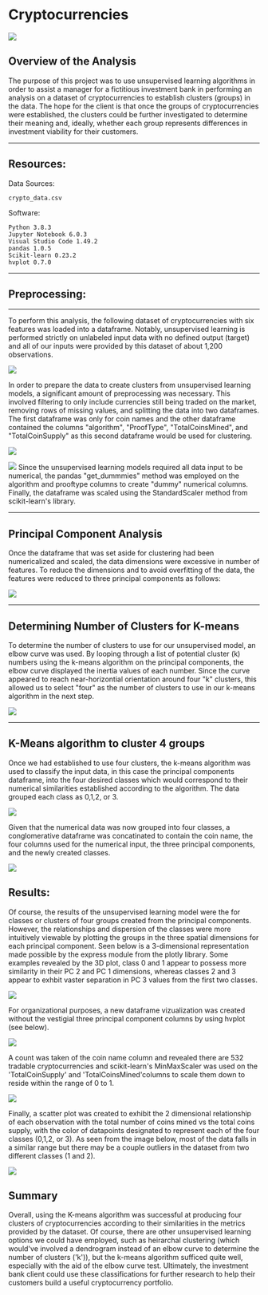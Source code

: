 # Cryptocurrencies

![](images_for_readme/crypto_pub_domain.png)

## Overview of the Analysis

The purpose of this project was to use unsupervised learning algorithms in order to assist a manager for a fictitious investment bank in performing an analysis on a dataset of cryptocurrencies to establish clusters (groups) in the data.  The hope for the client is that once the groups of cryptocurrencies were established, the clusters could be further investigated to determine their meaning and, ideally, whether each group represents differences in investment viability for their customers.

---------------------------------------------
## Resources:

Data Sources: 
    
    crypto_data.csv

    

Software: 

    Python 3.8.3
    Jupyter Notebook 6.0.3
    Visual Studio Code 1.49.2 
    pandas 1.0.5
    Scikit-learn 0.23.2
    hvplot 0.7.0

-------------
## Preprocessing:
-------------

To perform this analysis, the following dataset of cryptocurrencies with six features was loaded into a dataframe.  Notably, unsupervised learning is performed strictly on unlabeled input data with no defined output (target) and all of our inputs were provided by this dataset of about 1,200 observations.

![](images_for_readme/starting_dataframe_image.png)

In order to prepare the data to create clusters from unsupervised learning models, a significant amount of preprocessing was necessary.  This involved filtering to only include currencies still being traded on the market, removing rows of missing values, and splitting the data into two dataframes.  The first dataframe was only for coin names and the other dataframe contained the columns "algorithm", "ProofType", "TotalCoinsMined", and "TotalCoinSupply" as this second dataframe would be used for clustering.  

![](images_for_readme/split_df1.png)

![](images_for_readme/split_df2.png)
Since the unsupervised learning models required all data input to be numerical, the pandas "get_dummmies" method was employed on the algorithm and prooftype columns to create "dummy" numerical columns.  Finally, the dataframe was scaled using the StandardScaler method from scikit-learn's library.

---------
## Principal Component Analysis

Once the dataframe that was set aside for clustering had been numericalized and scaled, the data dimensions were excessive in number of features.  To reduce the dimensions and to avoid overfitting of the data, the features were reduced to three principal components as follows:

![](images_for_readme/principal_components.png)

---------
## Determining Number of Clusters for K-means

To determine the number of clusters to use for our unsupervised model, an elbow curve was used.  By looping through a list of potential cluster (k) numbers using the k-means algorithm on the principal components, the elbow curve displayed the inertia values of each number.  Since the curve appeared to reach near-horizontial orientation around four "k" clusters, this allowed us to select "four" as the number of clusters to use in our k-means algorithm in the next step.

![](images_for_readme/elbow_curve_suggests_4k.png)

--------
## K-Means algorithm to cluster 4 groups

Once we had established to use four clusters, the k-means algorithm was used to classify the input data, in this case the principal components dataframe, into the four desired classes which would correspond to their numerical similarities established according to the algorithm.  The data grouped each class as 0,1,2, or 3.  

![](images_for_readme/k-means_with_4_classes.png)

Given that the numerical data was now grouped into four classes, a conglomerative dataframe was concatinated to contain the coin name, the four columns used for the numerical input, the three principal components, and the newly created classes.

![](images_for_readme/conglomeration_df.png)


## Results:

Of course, the results of the unsupervised learning model were the for classes or clusters of four groups created from the principal components.  However, the relationships and dispersion of the classes were more intuitively viewable by plotting the groups in the three spatial dimensions for each principal component.  Seen below is a 3-dimensional representation made possible by the express module from the plotly library.  Some examples revealed by the 3D plot, class 0 and 1 appear to possess more similarity in their PC 2 and PC 1 dimensions, whereas classes 2 and 3 appear to exhbit vaster separation in PC 3 values from the first two classes.

![](images_for_readme/3D_plotly.express_image.png)

For organizational purposes, a new dataframe vizualization was created without the vestigial three principal component columns by using hvplot (see below). 

![](images_for_readme/hvplot_df.png)

 A count was taken of the coin name column and revealed there are 532 tradable cryptocurrencies and scikit-learn's MinMaxScaler was used on the 'TotalCoinSupply' and 'TotalCoinsMined'columns to scale them down to reside within the range of 0 to 1.

![](images_for_readme/preparing_for_scatter.png)

Finally, a scatter plot was created to exhibit the 2 dimensional relationship of each observation with the total number of coins mined vs the total coins supply, with the color of datapoints designated to represent each of the four classes (0,1,2, or 3).  As seen from the image below, most of the data falls in a similar range but there may be a couple outliers in the dataset from two different classes (1 and 2).

![](images_for_readme/final_scatter.png)


## Summary

Overall, using the K-means algorithm was successful at producing four clusters of cryptocurrencies according to their similarities in the metrics provided by the dataset.  Of course, there are other unsupervised learning options we could have employed, such as heirarchal clustering (which would've involved a dendrogram instead of an elbow curve to determine the number of clusters ('k')), but the k-means algorithm sufficed quite well, especially with the aid of the elbow curve test.  Ultimately, the investment bank client could use these classifications for further research to help their customers build a useful cryptocurrency portfolio.